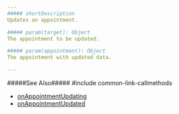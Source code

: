 ```yaml
---
##### shortDescription
Updates an appointment.

##### param(target): Object
The appointment to be updated.

##### param(appointment): Object
The appointment with updated data.

---
```

#####See Also#####
#include common-link-callmethods
- [onAppointmentUpdating](/Documentation/ApiReference/UI_Widgets/dxScheduler/Configuration/#onUppointmentUpdating)
- [onAppointmentUpdated](/Documentation/ApiReference/UI_Widgets/dxScheduler/Configuration/#onUppointmentUpdated)